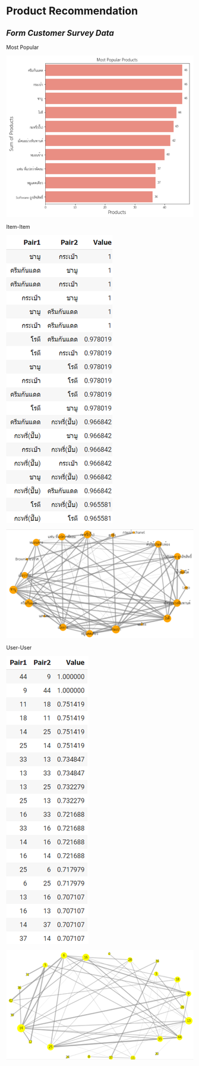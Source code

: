 # Product Recommendation

## _Form Customer Survey Data_

Most Popular   

![alt text](https://github.com/PisutSukpool/BADS7105-CRM-analytics-and-intelligence/blob/main/Homework%2007/Image/Most_Popular2.png?raw=true)

Item-Item

![alt text](https://github.com/PisutSukpool/BADS7105-CRM-analytics-and-intelligence/blob/main/Homework%2007/Image/Item_Item_tabular.png?raw=true)

![alt text](https://github.com/PisutSukpool/BADS7105-CRM-analytics-and-intelligence/blob/main/Homework%2007/Image/Item_Item_nx.png?raw=true)

User-User

![alt text](https://github.com/PisutSukpool/BADS7105-CRM-analytics-and-intelligence/blob/main/Homework%2007/Image/user_user_tabular.png?raw=true)

![alt text](https://github.com/PisutSukpool/BADS7105-CRM-analytics-and-intelligence/blob/main/Homework%2007/Image/user_user_nx.png?raw=true)

